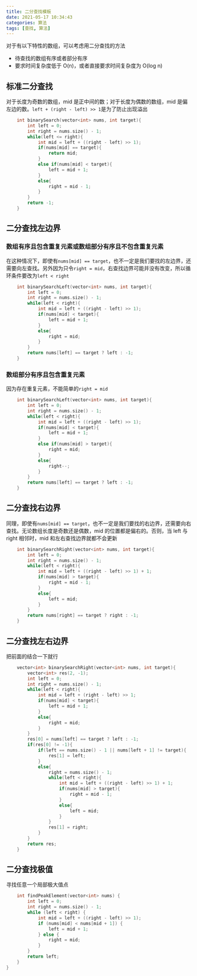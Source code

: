 ```yaml
---
title: 二分查找模板
date: 2021-05-17 10:34:43
categories: 算法
tags: [查找, 算法]
---
```


对于有以下特性的数组，可以考虑用二分查找的方法

- 待查找的数组有序或者部分有序
- 要求时间复杂度低于 O(n)，或者直接要求时间复杂度为 O(log n)

<!--more-->

## 标准二分查找

对于长度为奇数的数组，mid 是正中间的数；对于长度为偶数的数组，mid 是偏左边的数。`left + (right - left) >> 1`是为了防止出现溢出

```C++
    int binarySearch(vector<int> nums, int target){
        int left = 0;
        int right = nums.size() - 1;
        while(left <= right){
            int mid = left + ((right - left) >> 1);
            if(nums[mid] == target){
                return mid;
            }
            else if(nums[mid] < target){
                left = mid + 1;
            }
            else{
                right = mid - 1;
            }
        }
        return -1;
    }
```

## 二分查找左边界

### 数组有序且包含重复元素或数组部分有序且不包含重复元素

在这种情况下，即使有`nums[mid] == target`，也不一定是我们要找的左边界，还需要向左查找。另外因为只令`right = mid`，右查找边界可能并没有改变，所以循环条件要改为`left < right`

```C++
    int binarySearchLeft(vector<int> nums, int target){
        int left = 0;
        int right = nums.size() - 1;
        while(left < right){
            int mid = left + ((right - left) >> 1);
            if(nums[mid] < target){
                left = mid + 1;
            }
            else{
                right = mid;
            }
        }
        return nums[left] == target ? left : -1;
    }
```

### 数组部分有序且包含重复元素

因为存在重复元素，不能简单的`right = mid`

```C++
    int binarySearchLeft(vector<int> nums, int target){
        int left = 0;
        int right = nums.size() - 1;
        while(left < right){
            int mid = left + ((right - left) >> 1);
            if(nums[mid] < target){
                left = mid + 1;
            }
            else if(nums[mid] > target){
                right = mid;
            }
            else{
                right--;
            }
        }
        return nums[left] == target ? left : -1;
    }
```

## 二分查找右边界

同理，即使有`nums[mid] == target`，也不一定是我们要找的右边界，还需要向右查找。无论数组长度是奇数还是偶数，mid 的位置都是偏右的。否则，当 left 与 right 相邻时，mid 和左右查找边界就都不会更新

```C++
    int binarySearchRight(vector<int> nums, int target){
        int left = 0;
        int right = nums.size() - 1;
        while(left < right){
            int mid = left + ((right - left) >> 1) + 1;
            if(nums[mid] > target){
                right = mid - 1;
            }
            else{
                left = mid;
            }
        }
        return nums[right] == target ? right : -1;
    }
```

## 二分查找左右边界

把前面的结合一下就行

```C++
    vector<int> binarySearchRight(vector<int> nums, int target){
        vector<int> res(2, -1);
        int left = 0;
        int right = nums.size() - 1;
        while(left < right){
            int mid = left + (right - left) >> 1;
            if(nums[mid] < target){
                left = mid + 1;
            }
            else{
                right = mid;
            }
        }
        res[0] = nums[left] == target ? left : -1;
        if(res[0] != -1){
            if(left == nums.size() - 1 || nums[left + 1] != target){
                res[1] = left;
            }
            else{
                right = nums.size() - 1;
                while(left < right){
                    int mid = left + ((right - left) >> 1) + 1;
                    if(nums[mid] > target){
                        right = mid - 1;
                    }
                    else{
                        left = mid;
                    }
                }
                res[1] = right;
            }
        }
        return res;
    }
```

## 二分查找极值

寻找任意一个局部极大值点

```C++
    int findPeakElement(vector<int> nums) {
        int left = 0;
        int right = nums.size() - 1;
        while (left < right) {
            int mid = left + ((right - left) >> 1);
            if (nums[mid] < nums[mid + 1]) {
                left = mid + 1;
            } else {
                right = mid;
            }
        }
        return left;
    }
}
```
